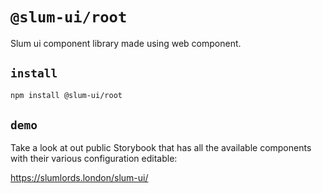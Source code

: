 # `@slum-ui/root`

Slum ui component library made using web component.

## `install`

```bash
npm install @slum-ui/root
```

## `demo`

Take a look at out public Storybook that has all the available components with their various configuration editable:

https://slumlords.london/slum-ui/

